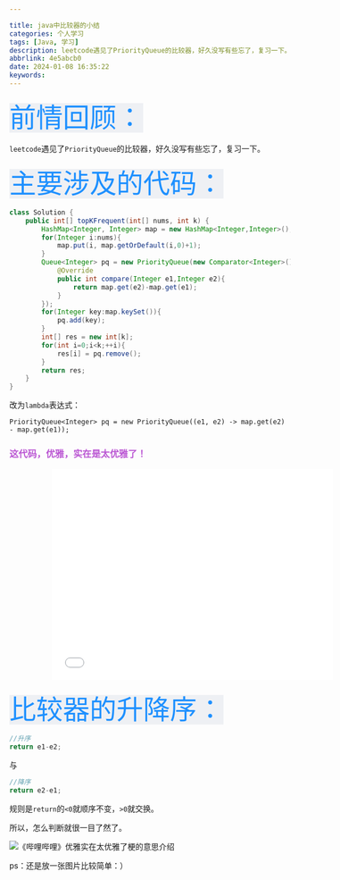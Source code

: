 ```yaml
---

title: java中比较器的小结
categories: 个人学习
tags: [Java, 学习]
description: leetcode遇见了PriorityQueue的比较器，好久没写有些忘了，复习一下。
abbrlink: 4e5abcb0
date: 2024-01-08 16:35:22
keywords:
---
```


<font face="楷体" size=8><span style="background:#eef0f4;color:DodgerBlue">前情回顾：</span></font>

`leetcode`遇见了`PriorityQueue`的比较器，好久没写有些忘了，复习一下。



<font face="楷体" size=8><span style="background:#eef0f4;color:DodgerBlue">主要涉及的代码：</span></font>

```java
class Solution {
    public int[] topKFrequent(int[] nums, int k) {
        HashMap<Integer, Integer> map = new HashMap<Integer,Integer>();
        for(Integer i:nums){
            map.put(i, map.getOrDefault(i,0)+1);
        }
        Queue<Integer> pq = new PriorityQueue(new Comparator<Integer>(){
            @Override
            public int compare(Integer e1,Integer e2){
                return map.get(e2)-map.get(e1);
            }
        });
        for(Integer key:map.keySet()){
            pq.add(key);
        }
        int[] res = new int[k];
        for(int i=0;i<k;++i){
            res[i] = pq.remove();
        }
        return res;
    }
}
```



改为`lambda`表达式：

```
PriorityQueue<Integer> pq = new PriorityQueue((e1, e2) -> map.get(e2) - map.get(e1));
```

### <font face = "华文彩云" color="MediumOrchid">这代码，优雅，实在是太优雅了！</font>

<div style="position: relative; width: 100%; height: 0; padding-bottom: 75%;">
    <iframe src="//player.bilibili.com/player.html?bvid=BV1yA4y1D7zV"  scrolling="no" border="0" frameborder="no" framespacing="0" allowfullscreen="true" style="position: absolute; width: 100%; height: 100%; left: 15%; top: 0;"></iframe>
</div>









<font face="楷体" size=8><span style="background:#eef0f4;color:DodgerBlue">比较器的升降序：</span></font>

```java
//升序
return e1-e2;
```

与

```java
//降序
return e2-e1;
```

规则是`return`的`<0`就顺序不变，`>0`就交换。

所以，怎么判断就很一目了然了。



![《哔哩哔哩》优雅实在太优雅了梗的意思介绍](https://real-jack.oss-cn-beijing.aliyuncs.com/undefined1669384306.gif)



ps：还是放一张图片比较简单：）
